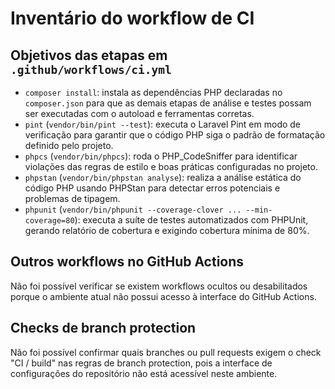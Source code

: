 # Inventário do workflow de CI

## Objetivos das etapas em `.github/workflows/ci.yml`
- `composer install`: instala as dependências PHP declaradas no `composer.json` para que as demais etapas de análise e testes possam ser executadas com o autoload e ferramentas corretas.
- `pint` (`vendor/bin/pint --test`): executa o Laravel Pint em modo de verificação para garantir que o código PHP siga o padrão de formatação definido pelo projeto.
- `phpcs` (`vendor/bin/phpcs`): roda o PHP_CodeSniffer para identificar violações das regras de estilo e boas práticas configuradas no projeto.
- `phpstan` (`vendor/bin/phpstan analyse`): realiza a análise estática do código PHP usando PHPStan para detectar erros potenciais e problemas de tipagem.
- `phpunit` (`vendor/bin/phpunit --coverage-clover ... --min-coverage=80`): executa a suíte de testes automatizados com PHPUnit, gerando relatório de cobertura e exigindo cobertura mínima de 80%.

## Outros workflows no GitHub Actions
Não foi possível verificar se existem workflows ocultos ou desabilitados porque o ambiente atual não possui acesso à interface do GitHub Actions.

## Checks de branch protection
Não foi possível confirmar quais branches ou pull requests exigem o check "CI / build" nas regras de branch protection, pois a interface de configurações do repositório não está acessível neste ambiente.
